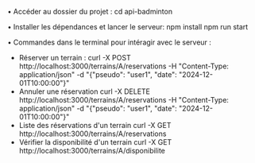 • Accéder au dossier du projet :
cd api-badminton

• Installer les dépendances et lancer le serveur:
npm install
npm run start

• Commandes dans le terminal pour intéragir avec le serveur :
- Réserver un terrain :
    curl -X POST http://localhost:3000/terrains/A/reservations -H "Content-Type: application/json" -d "{"pseudo": "user1", "date": "2024-12-01T10:00:00"}"
- Annuler une réservation
    curl -X DELETE http://localhost:3000/terrains/A/reservations -H "Content-Type: application/json" -d "{"pseudo": "user1", "date": "2024-12-01T10:00:00"}"
- Liste des réservations d'un terrain
    curl -X GET http://localhost:3000/terrains/A/reservations
- Vérifier la disponibilité d'un terrain
    curl -X GET http://localhost:3000/terrains/A/disponibilite
